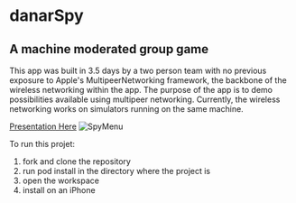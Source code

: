 # danarSpy
## A machine moderated group game

This app was built in 3.5 days by a two person team with no previous exposure to Apple's MultipeerNetworking framework, the backbone of the wireless networking within the app. The purpose of the app is to demo possibilities available using multipeer networking. Currently, the wireless networking works on simulators running on the same machine.

[Presentation Here](https://www.youtube.com/watch?v=k2oIVAsh6HQ&feature=youtu.be&t=22m57s)
![SpyMenu](https://i.postimg.cc/bvfJCRSC/Simulator-Screen-Shot-i-Phone-11-Pro-Max-2020-04-22-at-13-58-17.png)

To run this projet:
  1. fork and clone the repository
  2. run pod install in the directory where the project is
  3. open the workspace
  4. install on an iPhone
